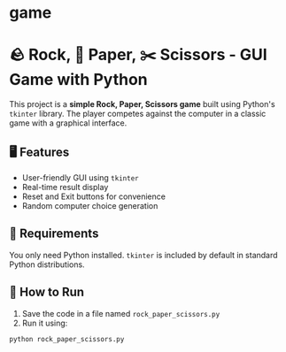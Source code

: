 # game

# 🪨 Rock, 📄 Paper, ✂️ Scissors - GUI Game with Python

This project is a **simple Rock, Paper, Scissors game** built using Python's `tkinter` library. The player competes against the computer in a classic game with a graphical interface.

## 🖥️ Features

- User-friendly GUI using `tkinter`
- Real-time result display
- Reset and Exit buttons for convenience
- Random computer choice generation

## 🧰 Requirements

You only need Python installed. `tkinter` is included by default in standard Python distributions.

## 🚀 How to Run

1. Save the code in a file named `rock_paper_scissors.py`
2. Run it using:

```bash
python rock_paper_scissors.py
